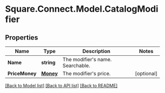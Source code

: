 # Square.Connect.Model.CatalogModifier
## Properties

Name | Type | Description | Notes
------------ | ------------- | ------------- | -------------
**Name** | **string** | The modifier&#39;s name. Searchable. | 
**PriceMoney** | [**Money**](Money.md) | The modifier&#39;s price. | [optional] 



[[Back to Model list]](../README.md#documentation-for-models) [[Back to API list]](../README.md#documentation-for-api-endpoints) [[Back to README]](../README.md)

